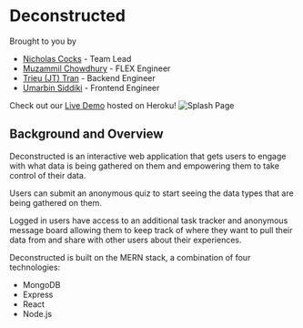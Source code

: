 # Deconstructed
Brought to you by 
+ [Nicholas Cocks](https://github.com/NicholasCocks) - Team Lead
+ [Muzammil Chowdhury](https://github.com/Muz-98) - FLEX Engineer 
+ [Trieu (JT) Tran](https://github.com/trieutrue) - Backend Engineer
+ [Umarbin Siddiki](github.com/usiddiki97) - Frontend Engineer

Check out our [Live Demo](http://deconstructed.herokuapp.com/) hosted on Heroku!
![Splash Page](./splash_page.png)

## Background and Overview
Deconstructed is an interactive web application that gets users to engage with what data is being gathered on them and empowering them to take control of their data.

Users can submit an anonymous quiz to start seeing the data types that are being gathered on them.

Logged in users have access to an additional task tracker and anonymous message board allowing them to keep track of where they want to pull their data from and share with other users about their experiences.

Deconstructed is built on the MERN stack, a combination of four technologies:
+ MongoDB
+ Express
+ React
+ Node.js

## 
